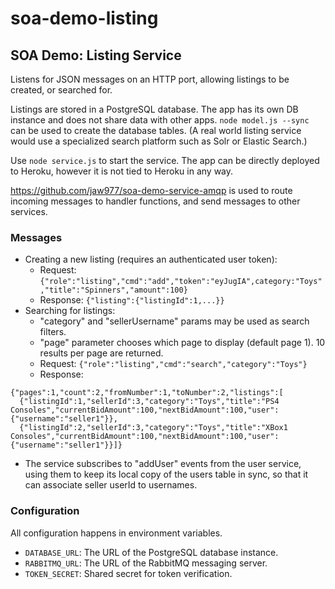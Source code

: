 # soa-demo-listing

## SOA Demo: Listing Service

Listens for JSON messages on an HTTP port, allowing listings to be created, or searched for.

Listings are stored in a PostgreSQL database.  The app has its own DB instance and does not share data with other apps.  `node model.js --sync` can be used to create the database tables.  (A real world listing service would use a specialized search platform such as Solr or Elastic Search.)

Use `node service.js` to start the service.  The app can be directly deployed to Heroku, however it is not tied to Heroku in any way.

https://github.com/jaw977/soa-demo-service-amqp is used to route incoming messages to handler functions, and send messages to other services.

### Messages

* Creating a new listing (requires an authenticated user token):
  * Request:  `{"role":"listing","cmd":"add","token":"eyJugIA",category:"Toys","title":"Spinners","amount":100}`
  * Response: `{"listing":{"listingId":1,...}}`
* Searching for listings:
  * "category" and "sellerUsername" params may be used as search filters.
  * "page" parameter chooses which page to display (default page 1).  10 results per page are returned.
  * Request:  `{"role":"listing","cmd":"search","category":"Toys"}`
  * Response: 
  
```
{"pages":1,"count":2,"fromNumber":1,"toNumber":2,"listings":[
  {"listingId":1,"sellerId":3,"category":"Toys","title":"PS4 Consoles","currentBidAmount":100,"nextBidAmount":100,"user":{"username":"seller1"}},
  {"listingId":2,"sellerId":3,"category":"Toys","title":"XBox1 Consoles","currentBidAmount":100,"nextBidAmount":100,"user":{"username":"seller1"}}]}
```

* The service subscribes to "addUser" events from the user service, using them to keep its local copy of the users table in sync, so that it can associate seller userId to usernames.

### Configuration

All configuration happens in environment variables.  

* `DATABASE_URL`: The URL of the PostgreSQL database instance.
* `RABBITMQ_URL`: The URL of the RabbitMQ messaging server.
* `TOKEN_SECRET`: Shared secret for token verification.
